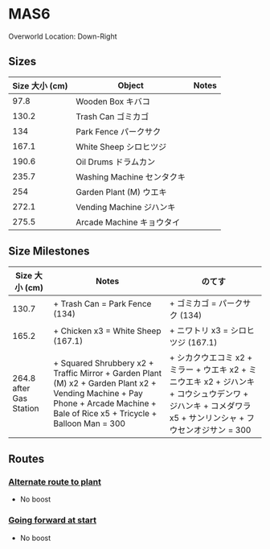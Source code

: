 # MAS6

Overworld Location: Down-Right

Sizes
---
| Size 大小 (cm) | Object          | Notes |
| --------- | --------------- | ----- |
| 97.8      | Wooden Box キバコ     |       |
| 130.2     | Trash Can ゴミカゴ      |       |
| 134       | Park Fence パークサク     |       |
| 167.1     | White Sheep シロヒツジ    |       |
| 190.6     | Oil Drums ドラムカン      |       |
| 235.7     | Washing Machine センタクキ |       |
| 254       | Garden Plant (M) ウエキ   |       |
| 272.1     | Vending Machine ジハンキ |       |
| 275.5     | Arcade Machine キョウタイ |       |

Size Milestones
---
| Size 大小 (cm)          | Notes                                                                                                                                                                           | のてす                                                                                                                                                    |
| ----------------------- | ------------------------------------------------------------------------------------------------------------------------------------------------------------------------------- | --------------------------------------------------------------------------------------------------------------------------------------------------------- |
| 130.7                   | + Trash Can = Park Fence (134)                                                                                                                                                  | + ゴミカゴ = パークサク (134)                                                                                                                             |
| 165.2                   | + Chicken x3 = White Sheep (167.1)                                                                                                                                              | + ニワトリ x3 = シロヒツジ (167.1)                                                                                                                        |
| 264.8 after Gas Station | + Squared Shrubbery x2 + Traffic Mirror + Garden Plant (M) x2 + Garden Plant x2 + Vending Machine + Pay Phone + Arcade Machine + Bale of Rice x5 + Tricycle + Balloon Man = 300 | + シカクウエコミ x2 + ミラー + ウエキ x2 + ミニウエキ x2 + ジハンキ + コウシュウデンワ + ジハンキ + コメダワラ x5 + サンリンシャ + フウセンオジサン = 300 |

Routes
---

### [Alternate route to plant](https://youtu.be/PWEgPqYKeOI )
- No boost

### [Going forward at start](https://youtu.be/r7XeTmogOW4)
- No boost